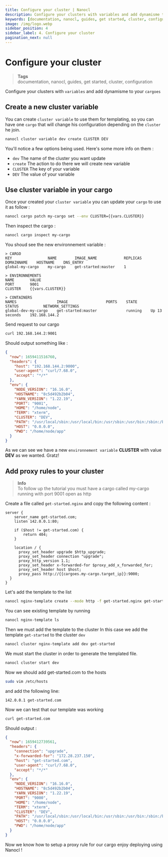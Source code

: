 ```yaml
---
title: Configure your cluster | Nanocl
description: Configure your clusters with variables and add dynamisme to your cargoes
keywords: [documentation, nanocl, guides, get started, cluster, configuration]
image: /img/logo.webp
sidebar_position: 4
sidebar_label: 4. Configure your cluster
pagination_next: null
---
```


# Configure your cluster

> **Tags** <br />
> documentation, nanocl, guides, get started, cluster, configuration

Configure your clusters with `variables` and add dynamisme to your `cargoes`

## Create a new cluster variable

You can create `cluster variable` to use them for templating, so you can have one `cargo` that will change his configuration depending on the `cluster` he join.

```sh
nanocl cluster variable dev create CLUSTER DEV
```

You'll notice a few options being used. Here's some more info on them :

- `dev` The name of the cluster you want update
- `create` The action to do there we will create new variable
- `CLUSTER` The key of your variable
- `DEV` The value of your variable


## Use cluster variable in your cargo

Once your created your `cluster variable` you can update your `cargo` to use it as follow :

```sh
nanocl cargo patch my-cargo set --env CLUSTER={{vars.CLUSTER}}
```

Then inspect the cargo :

```sh
nanocl cargo inspect my-cargo
```

You shoud see the new environnement variable : 

```console
> CARGO
KEY                NAME        IMAGE_NAME            REPLICAS    DOMAINNAME    HOSTNAME    DNS_ENTRY
global-my-cargo    my-cargo    get-started:master    1

> ENVIRONNEMENTS
NAME       VALUE
PORT       9001
CLUSTER    {{vars.CLUSTER}}

> CONTAINERS
NAMES                  IMAGE                 PORTS    STATE      STATUS           NETWORK_SETTINGS
global-dev-my-cargo    get-started:master             running    Up 13 seconds    192.168.144.2
```

Send request to our cargo

```sh
curl 192.168.144.2:9001
```

Should output something like :

```json
{
  "now": 1659411516760,
  "headers": {
    "host": "192.168.144.2:9000",
    "user-agent": "curl/7.68.0",
    "accept": "*/*"
  },
  "env": {
    "NODE_VERSION": "16.16.0",
    "HOSTNAME": "8c5d492b2b04",
    "YARN_VERSION": "1.22.19",
    "PORT": "9001",
    "HOME": "/home/node",
    "TERM": "xterm",
    "CLUSTER": "DEV",
    "PATH": "/usr/local/sbin:/usr/local/bin:/usr/sbin:/usr/bin:/sbin:/bin",
    "HOST": "0.0.0.0",
    "PWD": "/home/node/app"
  }
}
```

As we can see we have a new `environnement variable` **CLUSTER** with value **DEV** as we wanted.
Gratz!

## Add proxy rules to your cluster

> **Info** <br />
> To follow up the tutorial you must have a cargo called my-cargo running with port 9001 open as http

Create a file called `get-started.nginx` and copy the following content :

```nginx
server {
    server_name get-started.com;
    listen 142.0.0.1:80;

    if ($host != get-started.com) {
        return 404;
    }

    location / {
      proxy_set_header upgrade $http_upgrade;
      proxy_set_header connection "upgrade";
      proxy_http_version 1.1;
      proxy_set_header x-forwarded-for $proxy_add_x_forwarded_for;
      proxy_set_header host $host;
      proxy_pass http://{{cargoes.my-cargo.target_ip}}:9000;
  }
}
```

Let's add the template to the list

```sh
nanocl nginx-template create --mode http -f get-started.nginx get-started
```

You can see existing template by running

```sh
nanocl nginx-template ls
```

Then we must add the template to the cluster
In this case we add the template `get-started` to the cluster `dev`

```sh
nanocl cluster nginx-template add dev get-started
```

We must start the cluster in order to generate the templated file.

```sh
nanocl cluster start dev
```

Now we should add get-started.com to the hosts
```sh
sudo vim /etc/hosts
```

and add the following line:
```console
142.0.0.1 get-started.com
```

Now we can test that our template was working

```sh
curl get-started.com
```

Should output :

```json
{
  "now": 1659412739561,
  "headers": {
    "connection": "upgrade",
    "x-forwarded-for": "172.28.237.150",
    "host": "get-started.com",
    "user-agent": "curl/7.68.0",
    "accept": "*/*"
  },
  "env": {
    "NODE_VERSION": "16.16.0",
    "HOSTNAME": "8c5d492b2b04",
    "YARN_VERSION": "1.22.19",
    "PORT": "9000",
    "HOME": "/home/node",
    "TERM": "xterm",
    "CLUSTER": "DEV",
    "PATH": "/usr/local/sbin:/usr/local/bin:/usr/sbin:/usr/bin:/sbin:/bin",
    "HOST": "0.0.0.0",
    "PWD": "/home/node/app"
  }
}
```

Now we know how to setup a proxy rule for our cargo enjoy deploying using Nanocl !

